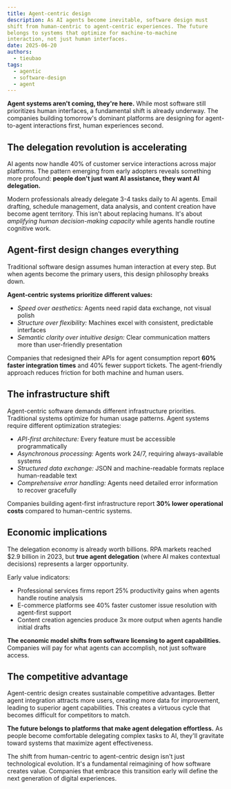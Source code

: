 ```yaml
---
title: Agent-centric design
description: As AI agents become inevitable, software design must 
shift from human-centric to agent-centric experiences. The future 
belongs to systems that optimize for machine-to-machine 
interaction, not just human interfaces.
date: 2025-06-20
authors:
  - tieubao
tags:
  - agentic
  - software-design
  - agent
---
```


**Agent systems aren't coming, they're here.** While most software still prioritizes human interfaces, a fundamental shift is already underway. The companies building tomorrow's dominant platforms are designing for agent-to-agent interactions first, human experiences second.

## The delegation revolution is accelerating

AI agents now handle 40% of customer service interactions across major platforms. The pattern emerging from early adopters reveals something more profound: **people don't just want AI assistance, they want AI delegation.**

Modern professionals already delegate 3-4 tasks daily to AI agents. Email drafting, schedule management, data analysis, and content creation have become agent territory. This isn't about replacing humans. It's about *amplifying human decision-making capacity* while agents handle routine cognitive work.

## Agent-first design changes everything

Traditional software design assumes human interaction at every step. But when agents become the primary users, this design philosophy breaks down.

**Agent-centric systems prioritize different values:**

- *Speed over aesthetics:* Agents need rapid data exchange, not visual polish
- *Structure over flexibility:* Machines excel with consistent, predictable interfaces
- *Semantic clarity over intuitive design:* Clear communication matters more than user-friendly presentation

Companies that redesigned their APIs for agent consumption report **60% faster integration times** and 40% fewer support tickets. The agent-friendly approach reduces friction for both machine and human users.

## The infrastructure shift

Agent-centric software demands different infrastructure priorities. Traditional systems optimize for human usage patterns. Agent systems require different optimization strategies:

- *API-first architecture:* Every feature must be accessible programmatically
- *Asynchronous processing:* Agents work 24/7, requiring always-available systems
- *Structured data exchange:* JSON and machine-readable formats replace human-readable text
- *Comprehensive error handling:* Agents need detailed error information to recover gracefully

Companies building agent-first infrastructure report **30% lower operational costs** compared to human-centric systems.

## Economic implications

The delegation economy is already worth billions. RPA markets reached $2.9 billion in 2023, but **true agent delegation** (where AI makes contextual decisions) represents a larger opportunity.

Early value indicators:

- Professional services firms report 25% productivity gains when agents handle routine analysis
- E-commerce platforms see 40% faster customer issue resolution with agent-first support
- Content creation agencies produce 3x more output when agents handle initial drafts

**The economic model shifts from software licensing to agent capabilities.** Companies will pay for what agents can accomplish, not just software access.

## The competitive advantage

Agent-centric design creates sustainable competitive advantages. Better agent integration attracts more users, creating more data for improvement, leading to superior agent capabilities. This creates a virtuous cycle that becomes difficult for competitors to match.

**The future belongs to platforms that make agent delegation effortless.** As people become comfortable delegating complex tasks to AI, they'll gravitate toward systems that maximize agent effectiveness.

The shift from human-centric to agent-centric design isn't just technological evolution. It's a fundamental reimagining of how software creates value. Companies that embrace this transition early will define the next generation of digital experiences.
